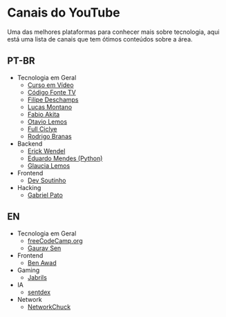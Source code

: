 # Canais do YouTube

Uma das melhores plataformas para conhecer mais sobre tecnologia, aqui está uma lista de canais que tem ótimos conteúdos sobre a área.

## PT-BR

- Tecnologia em Geral
  - [Curso em Vídeo](https://www.youtube.com/user/cursosemvideo)
  - [Código Fonte TV](https://www.youtube.com/user/codigofontetv)
  - [Filipe Deschamps](https://www.youtube.com/channel/UCU5JicSrEM5A63jkJ2QvGYw)
  - [Lucas Montano](https://www.youtube.com/channel/UCyHOBY6IDZF9zOKJPou2Rgg)
  - [Fabio Akita](https://www.youtube.com/channel/UCib793mnUOhWymCh2VJKplQ)
  - [Otavio Lemos](https://www.youtube.com/channel/UC9cOiXh-RFR7KI61KcyTb0g)
  - [Full Ciclye](https://www.youtube.com/channel/UCMUoZehUZBhLb8XaTc8TQrA)
  - [Rodrigo Branas](https://www.youtube.com/channel/UCkqOofjb7nl6V8vXrIbGtiQ)
- Backend
  - [Erick Wendel](https://www.youtube.com/channel/UCh84012dEUE076wM2CVFN9A)
  - [Eduardo Mendes (Python)](https://www.youtube.com/channel/UCAaKeg-BocRqphErdtIUFFw)
  - [Glaucia Lemos](https://www.youtube.com/channel/UC2Qzw5aqCBk_z0lWJnumWQQ)
- Frontend
  - [Dev Soutinho](https://www.youtube.com/channel/UCzR2u5RWXWjUh7CwLSvbitA)
- Hacking
  - [Gabriel Pato](https://www.youtube.com/channel/UC70YG2WHVxlOJRng4v-CIFQ)

## EN

- Tecnologia em Geral
  - [freeCodeCamp.org](https://www.youtube.com/channel/UC8butISFwT-Wl7EV0hUK0BQ)
  - [Gaurav Sen](https://www.youtube.com/channel/UCRPMAqdtSgd0Ipeef7iFsKw)
- Frontend
  - [Ben Awad](https://www.youtube.com/channel/UC-8QAzbLcRglXeN_MY9blyw)
- Gaming
  - [Jabrils](https://www.youtube.com/channel/UCQALLeQPoZdZC4JNUboVEUg)
- IA
  - [sentdex](https://www.youtube.com/channel/UCfzlCWGWYyIQ0aLC5w48gBQ)
- Network
  - [NetworkChuck](https://www.youtube.com/user/NetworkChuck)
